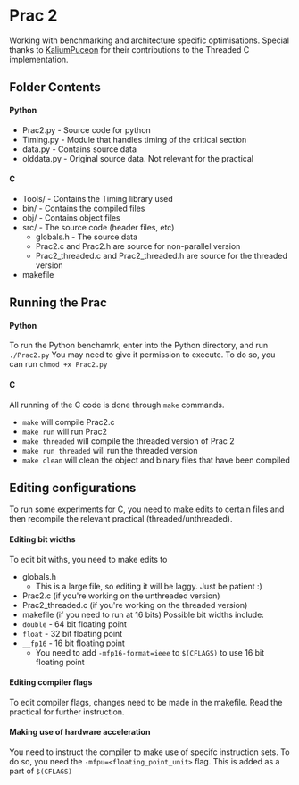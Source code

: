 # Prac 2 
Working with benchmarking and architecture specific optimisations.
Special thanks to [KaliumPuceon](https://github.com/KaliumPuceon) for their contributions to the Threaded C implementation.

## Folder Contents
#### Python
- Prac2.py  - Source code for python
- Timing.py - Module that handles timing of the critical section
- data.py - Contains source data
- olddata.py - Original source data. Not relevant for the practical

#### C
- Tools/ - Contains the Timing library used
- bin/ - Contains the compiled files
- obj/ - Contains object files
- src/ - The source code (header files, etc)
  - globals.h - The source data
  - Prac2.c and Prac2.h are source for non-parallel version
  - Prac2_threaded.c and Prac2_threaded.h are source for the threaded version
- makefile

## Running the Prac
#### Python
To run the Python benchamrk, enter into the Python directory, and run
```./Prac2.py```
You may need to give it permission to execute. To do so, you can run
```chmod +x Prac2.py```

#### C
All running of the C code is done through ```make``` commands. 
- ```make``` will compile Prac2.c
- ```make run``` will run Prac2
- ```make threaded``` will compile the threaded version of Prac 2
- ```make run_threaded``` will run the threaded version
- ```make clean``` will clean the object and binary files that have been compiled

## Editing configurations
To run some experiments for C, you need to make edits to certain files and then recompile the relevant practical (threaded/unthreaded).
#### Editing bit widths
To edit bit withs, you need to make edits to
- globals.h
  - This is a large file, so editing it will be laggy. Just be patient :)
- Prac2.c (if you're working on the unthreaded version)
- Prac2_threaded.c (if you're working on the threaded version)
- makefile (if you need to run at 16 bits)
Possible bit widths include:
- ```double``` - 64 bit floating point
- ```float``` - 32 bit floating point
- ```__fp16``` - 16 bit floating point
  - You need to add ```-mfp16-format=ieee``` to ```$(CFLAGS)``` to use 16 bit floating point
#### Editing compiler flags
To edit compiler flags, changes need to be made in the makefile. Read the practical for further instruction.
#### Making use of hardware acceleration
You need to instruct the compiler to make use of specifc instruction sets. To do so, you need the 
```-mfpu=<floating_point_unit>``` 
flag. This is added as a part of ```$(CFLAGS)```
